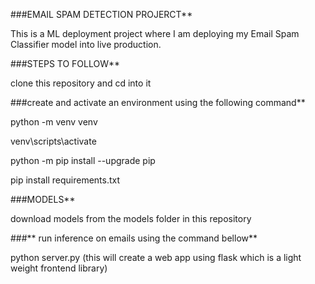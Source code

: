 ###EMAIL SPAM DETECTION PROJERCT**

This is a ML deployment project where I am deploying my Email Spam Classifier model into live production.

###STEPS TO FOLLOW**

clone this repository and cd into it

###create and activate an environment using the following command**

python -m venv venv

venv\scripts\activate

python -m pip install --upgrade pip

pip install requirements.txt

###MODELS**

download models from the models folder in this repository

###** run inference on emails using the command bellow**

python server.py  (this will create a web app using flask which is a light weight frontend library)

